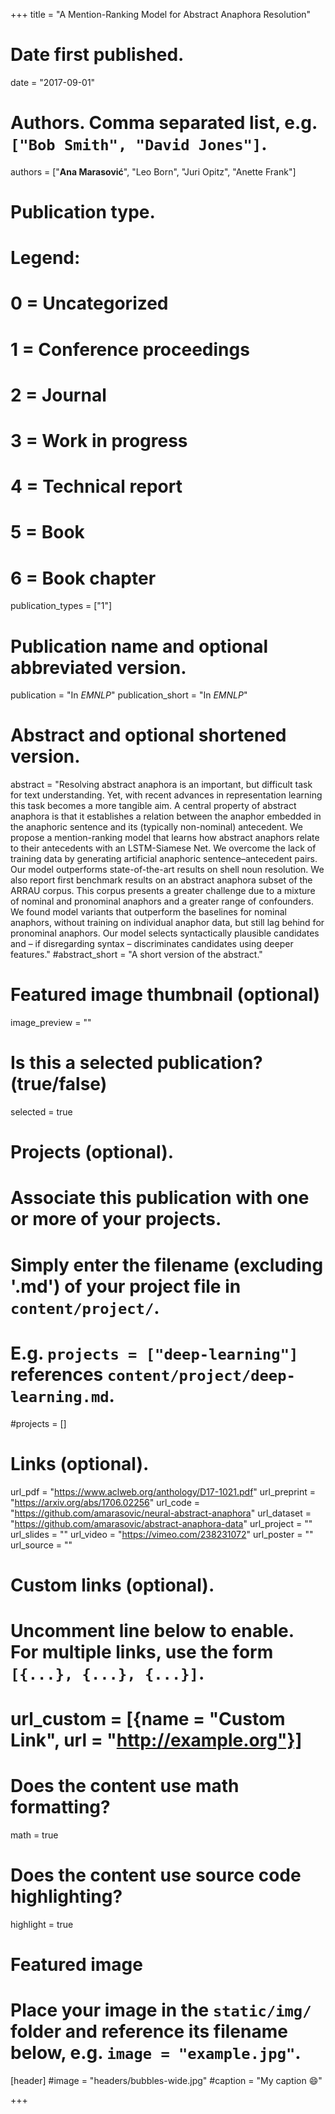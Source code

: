 +++
title = "A Mention-Ranking Model for Abstract Anaphora Resolution"

# Date first published.
date = "2017-09-01"

# Authors. Comma separated list, e.g. `["Bob Smith", "David Jones"]`.
authors = ["**Ana Marasović**", "Leo Born", "Juri Opitz", "Anette Frank"]

# Publication type.
# Legend:
# 0 = Uncategorized
# 1 = Conference proceedings
# 2 = Journal
# 3 = Work in progress
# 4 = Technical report
# 5 = Book
# 6 = Book chapter
publication_types = ["1"]

# Publication name and optional abbreviated version.
publication = "In *EMNLP*"
publication_short = "In *EMNLP*"

# Abstract and optional shortened version.
abstract = "Resolving abstract anaphora is an important, but difficult task for text understanding. Yet, with recent advances in representation learning this task becomes a more tangible aim. A central property of abstract anaphora is that it establishes a relation between the anaphor embedded in the anaphoric sentence and its (typically non-nominal) antecedent. We propose a mention-ranking model that learns how abstract anaphors relate to their antecedents with an LSTM-Siamese Net. We overcome the lack of training data by generating artificial anaphoric sentence–antecedent pairs. Our model outperforms state-of-the-art results on shell noun resolution. We also report first benchmark results on an abstract anaphora subset of the ARRAU corpus. This corpus presents a greater challenge due to a mixture of nominal and pronominal anaphors and a greater range of confounders. We found model variants that outperform the baselines for nominal anaphors, without training on individual anaphor data, but still lag behind for pronominal anaphors. Our model selects syntactically plausible candidates and – if disregarding syntax – discriminates candidates using deeper features."
#abstract_short = "A short version of the abstract."

# Featured image thumbnail (optional)
image_preview = ""

# Is this a selected publication? (true/false)
selected = true

# Projects (optional).
#   Associate this publication with one or more of your projects.
#   Simply enter the filename (excluding '.md') of your project file in `content/project/`.
#   E.g. `projects = ["deep-learning"]` references `content/project/deep-learning.md`.
#projects = []

# Links (optional).
url_pdf = "https://www.aclweb.org/anthology/D17-1021.pdf"
url_preprint = "https://arxiv.org/abs/1706.02256"
url_code = "https://github.com/amarasovic/neural-abstract-anaphora"
url_dataset = "https://github.com/amarasovic/abstract-anaphora-data"
url_project = ""
url_slides = ""
url_video = "https://vimeo.com/238231072"
url_poster = ""
url_source = ""

# Custom links (optional).
#   Uncomment line below to enable. For multiple links, use the form `[{...}, {...}, {...}]`.
# url_custom = [{name = "Custom Link", url = "http://example.org"}]

# Does the content use math formatting?
math = true

# Does the content use source code highlighting?
highlight = true

# Featured image
# Place your image in the `static/img/` folder and reference its filename below, e.g. `image = "example.jpg"`.
[header]
#image = "headers/bubbles-wide.jpg"
#caption = "My caption 😄"

+++
